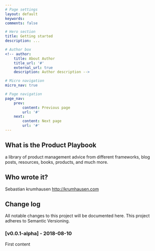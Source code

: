 ```yaml
---
# Page settings
layout: default
keywords:
comments: false

# Hero section
title: Getting started
description: ...

# Author box
<!-- author:
    title: About Author
    title_url: '#'
    external_url: true
    description: Author description -->

# Micro navigation
micro_nav: true

# Page navigation
page_nav:
    prev:
        content: Previous page
        url: '#'
    next:
        content: Next page
        url: '#'
---
```

## What is the Product Playbook
a library of product management advice from different frameworks, blog posts, resources, books, products, and much more.

## Who wrote it?
Sebastian krumhausen http://krumhausen.com

## Change log
All notable changes to this project will be documented here. This project adheres to Semantic Versioning.

### [v0.0.1-alpha] - 2018-08-10
First content
